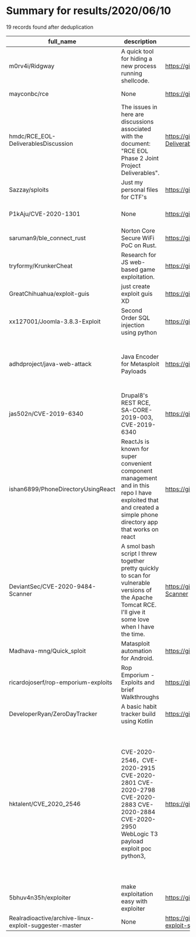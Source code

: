 
# Summary for results/2020/06/10
    
19 records found after deduplication

| full_name | description | html_url | matched_list | matched_count | pushed_at | size | stargazers_count | language | forks_count | vul_ids |
|--------------------------------------------------------|-----------------------------------------------------------------------------------------------------------------------------------------------------------------|---------------------------------------------------------------------------|-----------------------------------------------------------------------------|-----------------|---------------------------|--------|--------------------|------------|---------------|-------------------------------------------------------------------------------------------------------------------------|
| m0rv4i/Ridgway | A quick tool for hiding a new process running shellcode. | https://github.com/m0rv4i/Ridgway | ['shellcode'] | 1 | 2020-06-10 13:30:57+00:00 | 23 | 41 | C++ | 11 | [] |
| mayconbc/rce | None | https://github.com/mayconbc/rce | ['rce'] | 1 | 2020-06-10 00:44:50+00:00 | 3 | 0 | | 0 | [] |
| hmdc/RCE_EOL-DeliverablesDiscussion | The issues in here are discussions associated with the document: "RCE EOL Phase 2 Joint Project Deliverables". | https://github.com/hmdc/RCE_EOL-DeliverablesDiscussion | ['rce'] | 1 | 2020-06-10 18:18:53+00:00 | 0 | 0 | | 0 | [] |
| Sazzay/sploits | Just my personal files for CTF's | https://github.com/Sazzay/sploits | ['sploit'] | 1 | 2020-06-10 17:52:13+00:00 | 1 | 0 | | 0 | [] |
| P1kAju/CVE-2020-1301 | None | https://github.com/P1kAju/CVE-2020-1301 | ['cve-2'] | 1 | 2020-06-10 08:22:20+00:00 | 0 | 4 | | 0 | ['CVE-2020-1301'] |
| saruman9/ble_connect_rust | Norton Core Secure WiFi PoC on Rust. | https://github.com/saruman9/ble_connect_rust | ['exploit'] | 1 | 2020-06-10 06:55:03+00:00 | 2 | 0 | Rust | 0 | [] |
| tryformy/KrunkerCheat | Research for JS web-based game exploitation. | https://github.com/tryformy/KrunkerCheat | ['exploit'] | 1 | 2020-06-10 03:27:08+00:00 | 2 | 0 | | 1 | [] |
| GreatChihuahua/exploit-guis | just create exploit guis XD | https://github.com/GreatChihuahua/exploit-guis | ['exploit'] | 1 | 2020-06-10 02:28:47+00:00 | 0 | 0 | | 0 | [] |
| xx127001/Joomla-3.8.3-Exploit | Second Order SQL injection using python | https://github.com/xx127001/Joomla-3.8.3-Exploit | ['exploit'] | 1 | 2020-06-10 02:57:55+00:00 | 28 | 0 | Python | 0 | [] |
| adhdproject/java-web-attack | Java Encoder for Metasploit Payloads | https://github.com/adhdproject/java-web-attack | ['metasploit module OR metasploit payload', 'metasploit module OR payload'] | 2 | 2020-06-10 18:33:37+00:00 | 41 | 2 | HTML | 1 | [] |
| jas502n/CVE-2019-6340 | Drupal8's REST RCE, SA-CORE-2019-003, CVE-2019-6340 | https://github.com/jas502n/CVE-2019-6340 | ['cve-2', 'rce'] | 2 | 2020-06-10 18:03:24+00:00 | 640 | 67 | Python | 24 | ['CVE-2019-6340'] |
| ishan6899/PhoneDirectoryUsingReact | ReactJs is known for super convenient component management and in this repo I have exploited that and created a simple phone directory app that works on react | https://github.com/ishan6899/PhoneDirectoryUsingReact | ['exploit'] | 1 | 2020-06-10 15:32:12+00:00 | 4 | 1 | JavaScript | 0 | [] |
| DeviantSec/CVE-2020-9484-Scanner | A smol bash script I threw together pretty quickly to scan for vulnerable versions of the Apache Tomcat RCE. I'll give it some love when I have the time. | https://github.com/DeviantSec/CVE-2020-9484-Scanner | ['cve-2', 'rce'] | 2 | 2020-06-10 07:08:17+00:00 | 2 | 2 | Shell | 2 | ['CVE-2020-9484'] |
| Madhava-mng/Quick_sploit | Matasploit automation for Android. | https://github.com/Madhava-mng/Quick_sploit | ['sploit'] | 1 | 2020-06-10 19:53:30+00:00 | 567 | 5 | Python | 1 | [] |
| ricardojoserf/rop-emporium-exploits | Rop Emporium - Exploits and brief Walkthroughs | https://github.com/ricardojoserf/rop-emporium-exploits | ['exploit'] | 1 | 2020-06-10 11:35:48+00:00 | 13405 | 0 | Python | 0 | [] |
| DeveloperRyan/ZeroDayTracker | A basic habit tracker build using Kotlin | https://github.com/DeveloperRyan/ZeroDayTracker | ['zeroday'] | 1 | 2020-06-10 23:41:41+00:00 | 132 | 0 | Kotlin | 0 | [] |
| hktalent/CVE_2020_2546 | CVE-2020-2546，CVE-2020-2915 CVE-2020-2801 CVE-2020-2798 CVE-2020-2883 CVE-2020-2884 CVE-2020-2950 WebLogic T3 payload exploit poc python3, | https://github.com/hktalent/CVE_2020_2546 | ['cve poc', 'cve-2', 'exploit'] | 3 | 2020-06-10 10:49:38+00:00 | 22 | 130 | nan | 28 | ['CVE-2020-2546', 'CVE-2020-2798', 'CVE-2020-2801', 'CVE-2020-2883', 'CVE-2020-2884', 'CVE-2020-2915', 'CVE-2020-2950'] |
| 5bhuv4n35h/exploiter | make exploitation easy with exploiter | https://github.com/5bhuv4n35h/exploiter | ['exploit'] | 1 | 2020-06-10 17:36:24+00:00 | 22 | 4 | Shell | 0 | [] |
| Realradioactive/archive-linux-exploit-suggester-master | None | https://github.com/Realradioactive/archive-linux-exploit-suggester-master | ['exploit'] | 1 | 2020-06-10 20:56:53+00:00 | 35 | 0 | Shell | 0 | [] |
